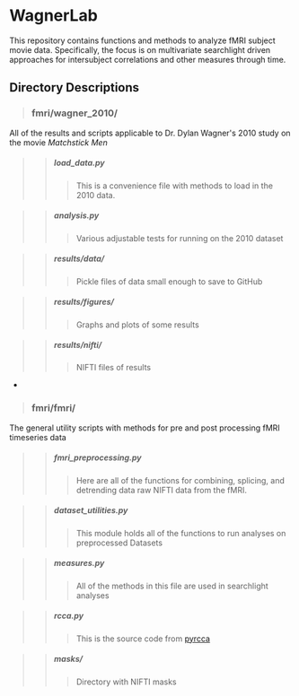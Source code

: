 # WagnerLab
This repository contains functions and methods to analyze fMRI subject movie data.  Specifically, the focus is on
multivariate searchlight driven approaches for intersubject correlations and other measures through time. 

## Directory Descriptions

>### fmri/wagner_2010/
All of the results and scripts applicable to Dr. Dylan Wagner's 2010 study on the movie <em>Matchstick Men</em>

>>##### load_data.py
>>>This is a convenience file with methods to load in the 2010 data.

>>##### analysis.py
>>>Various adjustable tests for running on the 2010 dataset

>>##### results/data/
>>>Pickle files of data small enough to save to GitHub

>>##### results/figures/ 
>>>Graphs and plots of some results

>>##### results/nifti/ 
>>>NIFTI files of results

-
>### fmri/fmri/
The general utility scripts with methods for pre and post processing fMRI timeseries data

>>##### fmri_preprocessing.py
>>>Here are all of the functions for combining, splicing, and detrending data raw NIFTI data from the fMRI. 

>>##### dataset_utilities.py
>>>This module holds all of the functions to run analyses on preprocessed Datasets

>>##### measures.py
>>>All of the methods in this file are used in searchlight analyses

>>##### rcca.py
>>>This is the source code from [pyrcca](https://github.com/gallantlab/pyrcca/blob/master/rcca.py) 

>>##### masks/
>>>Directory with NIFTI masks

